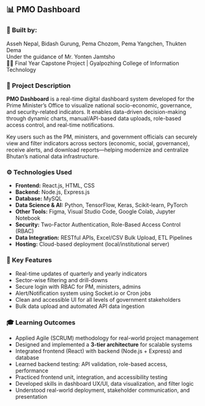 ## 📊 PMO Dashboard 

### 👥 Built by:
Asseh Nepal, Bidash Gurung, Pema Chozom, Pema Yangchen, Thukten Dema  
Under the guidance of Mr. Yonten Jamtsho  
👩‍💻 Final Year Capstone Project | Gyalpozhing College of Information Technology



### 📝 Project Description

**PMO Dashboard** is a real-time digital dashboard system developed for the Prime Minister’s Office to visualize national socio-economic, governance, and security-related indicators. It enables data-driven decision-making through dynamic charts, manual/API-based data uploads, role-based access control, and real-time notifications.

Key users such as the PM, ministers, and government officials can securely view and filter indicators across sectors (economic, social, governance), receive alerts, and download reports—helping modernize and centralize Bhutan’s national data infrastructure.



### ⚙️ Technologies Used

- **Frontend:** React.js, HTML, CSS  
- **Backend:** Node.js, Express.js  
- **Database:** MySQL  
- **Data Science & AI:** Python, TensorFlow, Keras, Scikit-learn, PyTorch  
- **Other Tools:** Figma, Visual Studio Code, Google Colab, Jupyter Notebook  
- **Security:** Two-Factor Authentication, Role-Based Access Control (RBAC)  
- **Data Integration:** RESTful APIs, Excel/CSV Bulk Upload, ETL Pipelines  
- **Hosting:** Cloud-based deployment (local/institutional server)



### 🎯 Key Features

- Real-time updates of quarterly and yearly indicators  
- Sector-wise filtering and drill-downs  
- Secure login with RBAC for PM, ministers, admins  
- Alert/Notification system using Socket.io or Cron jobs  
- Clean and accessible UI for all levels of government stakeholders  
- Bulk data upload and automated API data ingestion


### 🎓 Learning Outcomes

- Applied Agile (SCRUM) methodology for real-world project management  
- Designed and implemented a **3-tier architecture** for scalable systems  
- Integrated frontend (React) with backend (Node.js + Express) and database  
- Learned backend testing: API validation, role-based access, performance  
- Practiced frontend unit, integration, and accessibility testing  
- Developed skills in dashboard UX/UI, data visualization, and filter logic  
- Understood real-world deployment, stakeholder communication, and presentation





